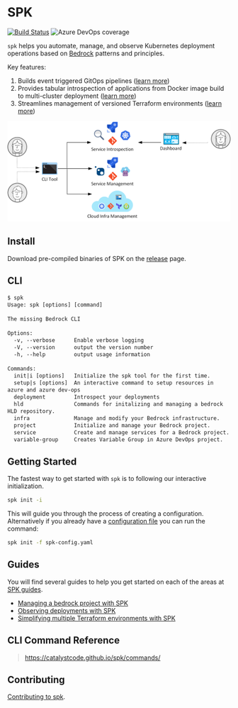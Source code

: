 # SPK

[![Build Status](https://dev.azure.com/epicstuff/bedrock/_apis/build/status/CatalystCode.spk?branchName=master)](https://dev.azure.com/epicstuff/bedrock/_build/latest?definitionId=128&branchName=master)
![Azure DevOps coverage](https://img.shields.io/azure-devops/coverage/epicstuff/bedrock/128/master)

`spk` helps you automate, manage, and observe Kubernetes deployment operations
based on [Bedrock](http://aka.ms/bedrock) patterns and principles.

Key features:

1. Builds event triggered GitOps pipelines
   ([learn more](./guides/project-service-management-guide.md))
2. Provides tabular introspection of applications from Docker image build to
   multi-cluster deployment
   ([learn more](./guides/service-introspection-onboarding.md))
3. Streamlines management of versioned Terraform environments
   ([learn more](./guides/infra/README.md#guides))

![spk diagram](./guides/images/spk.png)

## Install

Download pre-compiled binaries of SPK on the
[release](https://github.com/CatalystCode/spk/releases) page.

## CLI

```shell
$ spk
Usage: spk [options] [command]

The missing Bedrock CLI

Options:
  -v, --verbose      Enable verbose logging
  -V, --version      output the version number
  -h, --help         output usage information

Commands:
  init|i [options]   Initialize the spk tool for the first time.
  setup|s [options]  An interactive command to setup resources in azure and azure dev-ops
  deployment         Introspect your deployments
  hld                Commands for initalizing and managing a bedrock HLD repository.
  infra              Manage and modify your Bedrock infrastructure.
  project            Initialize and manage your Bedrock project.
  service            Create and manage services for a Bedrock project.
  variable-group     Creates Variable Group in Azure DevOps project.
```

## Getting Started

The fastest way to get started with `spk` is to following our interactive
initialization.

```bash
spk init -i
```

This will guide you through the process of creating a configuration.
Alternatively if you already have a [configuration file](./guide/config-file.md)
you can run the command:

```bash
spk init -f spk-config.yaml
```

## Guides

You will find several guides to help you get started on each of the areas at
[SPK guides](./guides/README.md).

- [Managing a bedrock project with SPK](./guides/project-service-management-guide.md)
- [Observing deployments with SPK](./guides/service-introspection-onboarding.md)
- [Simplifying multiple Terraform environments with SPK](./guides/infra/README.md#guides)

## CLI Command Reference

> https://catalystcode.github.io/spk/commands/

## Contributing

[Contributing to spk](./guides/contributing.md).
